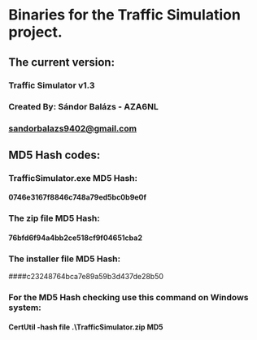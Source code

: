 # Binaries for the Traffic Simulation project.
## The current version:
### Traffic Simulator v1.3
### Created By: Sándor Balázs - AZA6NL
### sandorbalazs9402@gmail.com
## MD5 Hash codes:
### TrafficSimulator.exe MD5 Hash:
#### 0746e3167f8846c748a79ed5bc0b9e0f
### The zip file MD5 Hash:
#### 76bfd6f94a4bb2ce518cf9f04651cba2
### The installer file MD5 Hash:
####c23248764bca7e89a59b3d437de28b50
### For the MD5 Hash checking use this command on Windows system:
#### CertUtil -hash file .\TrafficSimulator.zip MD5